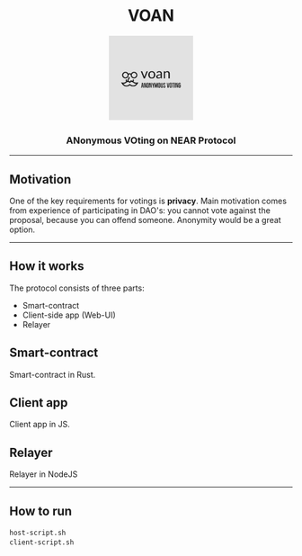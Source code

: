 <h1 align="center">VOAN</h1>
<p align="center">
    <img src="./images/voan-logo.jpeg" width="150">
</p>
<h3 align="center">ANonymous VOting on NEAR Protocol</h3>

___

## Motivation
One of the key requirements for votings is **privacy**. Main motivation comes from experience of participating in DAO's: you cannot vote against the proposal, because you can offend someone. Anonymity would be a great option.

---

## How it works
The protocol consists of three parts:
* Smart-contract
* Client-side app (Web-UI)
* Relayer

## Smart-contract
Smart-contract in Rust.

## Client app
Client app in JS.

## Relayer
Relayer in NodeJS

---

## How to run
```bash
host-script.sh
client-script.sh
```
